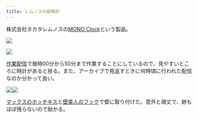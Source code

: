 ```yaml
---
title: レムノスの掛時計
---
```

株式会社タカタレムノスの[MONO Clock](https://www.amazon.co.jp/dp/B004UIT8BK)という製品。

![](https://lh6.googleusercontent.com/s5rEzLFVGoQRQKKihwvcoy-Qev50GCw4f9PirKZCIuH2jPvxPP7faOl6HIS4YsakAESGycKRbzElZ1mI2UUB6FZjKbk659LdujIndHco5ylGjG31GS4AZFL-PcO9P9B8LkN5Km2irjh9trzcqyN4BvPHfUOBwSxmC3pIICLLV8_lqLlcY43oQ3T-6DNv)

![](https://lh6.googleusercontent.com/P6s8QefHwaN7z8CdRx_QO3TptM6XClAtwR3asc71ellHtp3LiE1Xku9RsozzMJfLuYk2qOs8Oim-m7Kg88zyAbOkDGp4GoqVb0lGPR0t7ksas7IEPX8-dcYLeXURmpQv_vsoDG_dLXUKI2LZ_UZxwrCdv1CD263WAtJ5Eo45xss3fbe1vlWiMgjng5f8)

[作業配信](https://www.youtube.com/channel/UC5s-KpSDGzxWPWNv94PnJHw)で毎時00分から50分まで作業することにしているので、見やすいところに時計があると捗る。また、アーカイブで見返すときに何時頃に行われた配信なのか分かって良い。

![](https://lh3.googleusercontent.com/OC-4gjsS_I3A9ZSX7nhGr1zRDP8nDD57WVxRYYn8eXDvai1z2rS1EyvODNbWTRIffnkUyRfdsaNET-IuW2G_huN5lpAzmVbz7yVpdfs3US-OA227ywqIjqRWFJCCvLBjJNfYe4W6HrfPzWJ2tRoFE9ZppILVeFx5gwUlgFFISfyZtk8bfCenCrruKsTO)![](https://lh5.googleusercontent.com/ZoA4Bn0HpheezwUq0cgsyU35AecQU-eB001-TV2aqYlTJRDiI5WxYQgOl-8BNY2yuKyYM4AvtMkbhslKOFAsuRnHu3szmFZxoBBY2gliK5nbMuO0szlmnqZhOEt1HBNzRrJJ80AY5J3rNdkiJ3J_VQJYx-spCXlHrBdylpQBtErNq7Iam1-_-sf8U3sk)

[マックスのホッチキス](https://www.amazon.co.jp/dp/B000O9WRWG)と[壁美人のフック](https://www.amazon.co.jp/dp/B00CU78TDG)で壁に取り付けた。意外と頑丈で、跡もほぼ残らないので助かる。
